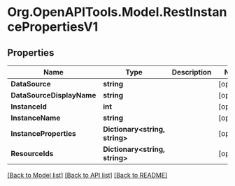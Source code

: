 # Org.OpenAPITools.Model.RestInstancePropertiesV1

## Properties

Name | Type | Description | Notes
------------ | ------------- | ------------- | -------------
**DataSource** | **string** |  | [optional] 
**DataSourceDisplayName** | **string** |  | [optional] 
**InstanceId** | **int** |  | [optional] 
**InstanceName** | **string** |  | [optional] 
**InstanceProperties** | **Dictionary&lt;string, string&gt;** |  | [optional] 
**ResourceIds** | **Dictionary&lt;string, string&gt;** |  | [optional] 

[[Back to Model list]](../README.md#documentation-for-models) [[Back to API list]](../README.md#documentation-for-api-endpoints) [[Back to README]](../README.md)

